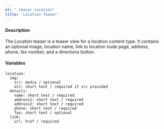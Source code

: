 ```yaml
---
el: ".teaser.location"
title: 'Location Teaser'
---
```

#### Description
The Location teaser is a teaser view for a location content type. It contains an optional image, location name, link to location node page, address, phone, fax number, and a directions button.

#### Variables
~~~
location:
  img: 
    src: media / optional
    alt: short text / required if src provided
  details:
    name: short text / required
    address1: short text / required
    address2: short text / required
    phone: short text / required
    fax: short text / optional
  link:
    url: href / required  
~~~
